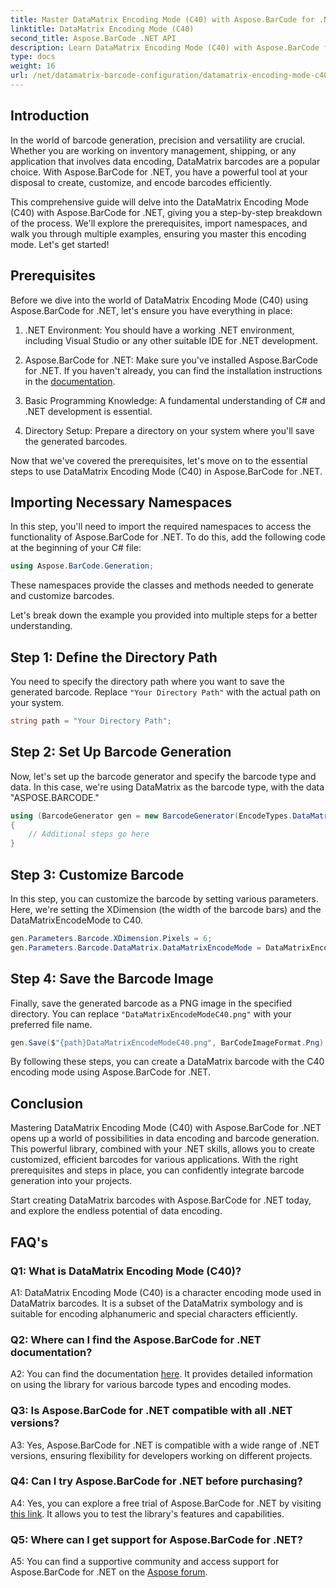```yaml
---
title: Master DataMatrix Encoding Mode (C40) with Aspose.BarCode for .NET
linktitle: DataMatrix Encoding Mode (C40)
second_title: Aspose.BarCode .NET API
description: Learn DataMatrix Encoding Mode (C40) with Aspose.BarCode for .NET. Create custom barcodes efficiently. Explore step-by-step guide.
type: docs
weight: 16
url: /net/datamatrix-barcode-configuration/datamatrix-encoding-mode-c40/
---
```

## Introduction

In the world of barcode generation, precision and versatility are crucial. Whether you are working on inventory management, shipping, or any application that involves data encoding, DataMatrix barcodes are a popular choice. With Aspose.BarCode for .NET, you have a powerful tool at your disposal to create, customize, and encode barcodes efficiently.

This comprehensive guide will delve into the DataMatrix Encoding Mode (C40) with Aspose.BarCode for .NET, giving you a step-by-step breakdown of the process. We'll explore the prerequisites, import namespaces, and walk you through multiple examples, ensuring you master this encoding mode. Let's get started!

## Prerequisites

Before we dive into the world of DataMatrix Encoding Mode (C40) using Aspose.BarCode for .NET, let's ensure you have everything in place:

1. .NET Environment: You should have a working .NET environment, including Visual Studio or any other suitable IDE for .NET development.

2. Aspose.BarCode for .NET: Make sure you've installed Aspose.BarCode for .NET. If you haven't already, you can find the installation instructions in the [documentation](https://reference.aspose.com/barcode/net/).

3. Basic Programming Knowledge: A fundamental understanding of C# and .NET development is essential.

4. Directory Setup: Prepare a directory on your system where you'll save the generated barcodes.

Now that we've covered the prerequisites, let's move on to the essential steps to use DataMatrix Encoding Mode (C40) in Aspose.BarCode for .NET.

## Importing Necessary Namespaces

In this step, you'll need to import the required namespaces to access the functionality of Aspose.BarCode for .NET. To do this, add the following code at the beginning of your C# file:

```csharp
using Aspose.BarCode.Generation;
```

These namespaces provide the classes and methods needed to generate and customize barcodes.

Let's break down the example you provided into multiple steps for a better understanding.

## Step 1: Define the Directory Path

You need to specify the directory path where you want to save the generated barcode. Replace `"Your Directory Path"` with the actual path on your system.

```csharp
string path = "Your Directory Path";
```

## Step 2: Set Up Barcode Generation

Now, let's set up the barcode generator and specify the barcode type and data. In this case, we're using DataMatrix as the barcode type, with the data "ASPOSE.BARCODE."

```csharp
using (BarcodeGenerator gen = new BarcodeGenerator(EncodeTypes.DataMatrix, "ASPOSE.BARCODE"))
{
    // Additional steps go here
}
```

## Step 3: Customize Barcode

In this step, you can customize the barcode by setting various parameters. Here, we're setting the XDimension (the width of the barcode bars) and the DataMatrixEncodeMode to C40.

```csharp
gen.Parameters.Barcode.XDimension.Pixels = 6;
gen.Parameters.Barcode.DataMatrix.DataMatrixEncodeMode = DataMatrixEncodeMode.C40;
```

## Step 4: Save the Barcode Image

Finally, save the generated barcode as a PNG image in the specified directory. You can replace `"DataMatrixEncodeModeC40.png"` with your preferred file name.

```csharp
gen.Save($"{path}DataMatrixEncodeModeC40.png", BarCodeImageFormat.Png);
```

By following these steps, you can create a DataMatrix barcode with the C40 encoding mode using Aspose.BarCode for .NET.

## Conclusion

Mastering DataMatrix Encoding Mode (C40) with Aspose.BarCode for .NET opens up a world of possibilities in data encoding and barcode generation. This powerful library, combined with your .NET skills, allows you to create customized, efficient barcodes for various applications. With the right prerequisites and steps in place, you can confidently integrate barcode generation into your projects.

Start creating DataMatrix barcodes with Aspose.BarCode for .NET today, and explore the endless potential of data encoding.

## FAQ's

### Q1: What is DataMatrix Encoding Mode (C40)?

A1: DataMatrix Encoding Mode (C40) is a character encoding mode used in DataMatrix barcodes. It is a subset of the DataMatrix symbology and is suitable for encoding alphanumeric and special characters efficiently.

### Q2: Where can I find the Aspose.BarCode for .NET documentation?

A2: You can find the documentation [here](https://reference.aspose.com/barcode/net/). It provides detailed information on using the library for various barcode types and encoding modes.

### Q3: Is Aspose.BarCode for .NET compatible with all .NET versions?

A3: Yes, Aspose.BarCode for .NET is compatible with a wide range of .NET versions, ensuring flexibility for developers working on different projects.

### Q4: Can I try Aspose.BarCode for .NET before purchasing?

A4: Yes, you can explore a free trial of Aspose.BarCode for .NET by visiting [this link](https://releases.aspose.com/). It allows you to test the library's features and capabilities.

### Q5: Where can I get support for Aspose.BarCode for .NET?

A5: You can find a supportive community and access support for Aspose.BarCode for .NET on the [Aspose forum](https://forum.aspose.com/c/barcode/13).
